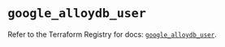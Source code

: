 # `google_alloydb_user`

Refer to the Terraform Registry for docs: [`google_alloydb_user`](https://registry.terraform.io/providers/hashicorp/google/5.43.0/docs/resources/alloydb_user).
